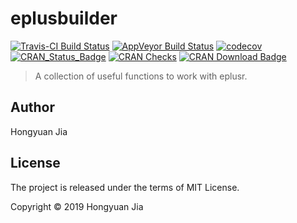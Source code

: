 
<!-- README.md is generated from README.Rmd. Please edit that file -->

# eplusbuilder

[![Travis-CI Build
Status](https://travis-ci.com/hongyuanjia/eplusbuilder.svg?branch=master)](https://travis-ci.com/hongyuanjia/eplusbuilder)
[![AppVeyor Build
Status](https://ci.appveyor.com/api/projects/status/github/hongyuanjia/eplusbuilder?branch=master&svg=true)](https://ci.appveyor.com/project/hongyuanjia/eplusbuilder)
[![codecov](https://codecov.io/gh/hongyuanjia/eplusbuilder/branch/master/graph/badge.svg)](https://codecov.io/gh/hongyuanjia/eplusbuilder)
[![CRAN\_Status\_Badge](http://www.r-pkg.org/badges/version/eplusbuilder)](https://cran.r-project.org/package=eplusbuilder)
[![CRAN
Checks](https://cranchecks.info/badges/summary/eplusbuilder)](https://cranchecks.info/pkgs/eplusbuilder)
[![CRAN Download
Badge](https://cranlogs.r-pkg.org/badges/eplusbuilder)](https://cran.r-project.org/package=eplusbuilder)

> A collection of useful functions to work with eplusr.

## Author

Hongyuan Jia

## License

The project is released under the terms of MIT License.

Copyright © 2019 Hongyuan Jia
